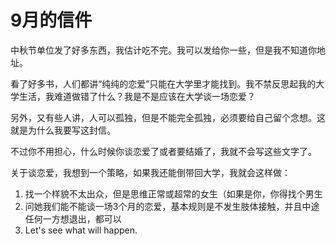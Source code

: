 # 9月的信件

中秋节单位发了好多东西，我估计吃不完。我可以发给你一些，但是我不知道你地址。



看了好多书，人们都讲“纯纯的恋爱”只能在大学里才能找到。我不禁反思起我的大学生活，我难道做错了什么？我是不是应该在大学谈一场恋爱？



另外，又有些人讲，人可以孤独，但是不能完全孤独，必须要给自己留个念想。这就是为什么我要写这封信。

不过你不用担心，什么时候你谈恋爱了或者要结婚了，我就不会写这些文字了。



关于谈恋爱，我想到一个策略，如果我还能倒带回大学，我就会这样做：

1. 找一个样貌不太出众，但是思维正常或超常的女生（如果是你，你得找个男生
2. 问她我们能不能谈一场3个月的恋爱，基本规则是不发生肢体接触，并且中途任何一方想退出，都可以
3. Let's see what will happen.

